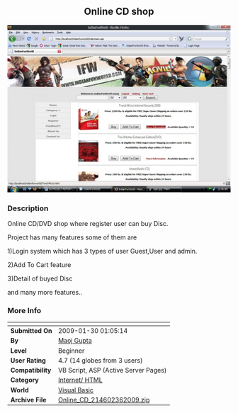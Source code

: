 ﻿<div align="center">

## Online CD shop

<img src="PIC2009361134407708.jpg">
</div>

### Description

Online CD/DVD shop where register user can buy Disc.

Project has many features some of them are

1)Login system which has 3 types of user Guest,User and admin.

2)Add To Cart feature

3)Detail of buyed Disc

and many more features..
 
### More Info
 


<span>             |<span>
---                |---
**Submitted On**   |2009-01-30 01:05:14
**By**             |[Maoj Gupta](https://github.com/Planet-Source-Code/PSCIndex/blob/master/ByAuthor/maoj-gupta.md)
**Level**          |Beginner
**User Rating**    |4.7 (14 globes from 3 users)
**Compatibility**  |VB Script, ASP \(Active Server Pages\) 
**Category**       |[Internet/ HTML](https://github.com/Planet-Source-Code/PSCIndex/blob/master/ByCategory/internet-html__1-34.md)
**World**          |[Visual Basic](https://github.com/Planet-Source-Code/PSCIndex/blob/master/ByWorld/visual-basic.md)
**Archive File**   |[Online\_CD\_214602362009\.zip](https://github.com/Planet-Source-Code/maoj-gupta-online-cd-shop__1-71843/archive/master.zip)









